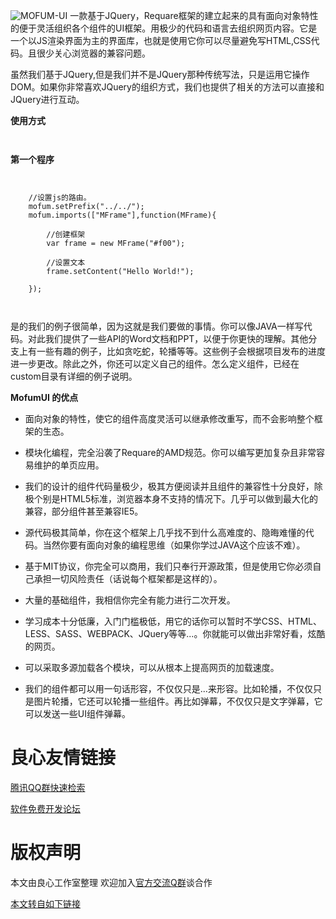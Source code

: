 ![MOFUM-UI](https://gitee.com/uploads/images/2018/0514/113955_2be0af3f_1183052.png "MofumUI设计.png")
一款基于JQuery，Requare框架的建立起来的具有面向对象特性的便于灵活组织各个组件的UI框架。用极少的代码和语言去组织网页内容。它是一个以JS渲染界面为主的界面库，也就是使用它你可以尽量避免写HTML,CSS代码。且很少关心浏览器的兼容问题。

虽然我们基于JQuery,但是我们并不是JQuery那种传统写法，只是运用它操作DOM。如果你非常喜欢JQuery的组织方式，我们也提供了相关的方法可以直接和JQuery进行互动。


 **使用方式** 

```
  
```

 **第一个程序** 

```
 
			
	//设置js的路由。
	mofum.setPrefix("../../");
	mofum.imports(["MFrame"],function(MFrame){
		
		//创建框架
		var frame = new MFrame("#f00");
		
		//设置文本
		frame.setContent("Hello World!");
		
	});
	
 
```

是的我们的例子很简单，因为这就是我们要做的事情。你可以像JAVA一样写代码。对此我们提供了一些API的Word文档和PPT，以便于你更快的理解。其他分支上有一些有趣的例子，比如贪吃蛇，轮播等等。这些例子会根据项目发布的进度进一步更改。除此之外，你还可以定义自己的组件。怎么定义组件，已经在custom目录有详细的例子说明。


 **MofumUI 的优点** 
 
- 面向对象的特性，使它的组件高度灵活可以继承修改重写，而不会影响整个框架的生态。

- 模块化编程，完全沿袭了Requare的AMD规范。你可以编写更加复杂且非常容易维护的单页应用。

- 我们的设计的组件代码量极少，极其方便阅读并且组件的兼容性十分良好，除极个别是HTML5标准，浏览器本身不支持的情况下。几乎可以做到最大化的兼容，部分组件甚至兼容IE5。

- 源代码极其简单，你在这个框架上几乎找不到什么高难度的、隐晦难懂的代码。当然你要有面向对象的编程思维（如果你学过JAVA这个应该不难）。

- 基于MIT协议，你完全可以商用，我们只奉行开源政策，但是使用它你必须自己承担一切风险责任（话说每个框架都是这样的）。

- 大量的基础组件，我相信你完全有能力进行二次开发。

- 学习成本十分低廉，入门门槛极低，用它的话你可以暂时不学CSS、HTML、LESS、SASS、WEBPACK、JQuery等等...。你就能可以做出非常好看，炫酷的网页。

- 可以采取多源加载各个模块，可以从根本上提高网页的加载速度。

- 我们的组件都可以用一句话形容，不仅仅只是...来形容。比如轮播，不仅仅只是图片轮播，它还可以轮播一些组件。再比如弹幕，不仅仅只是文字弹幕，它可以发送一些UI组件弹幕。







 # 良心友情链接

[腾讯QQ群快速检索](http://u.720life.cn/s/8cf73f7c)

[软件免费开发论坛](http://u.720life.cn/s/bbb01dc0)

# 版权声明 

本文由良心工作室整理 欢迎加入[官方交流Q群](https://u.720life.cn/s/f2316816)谈合作

[本文转自如下链接](http://u.720life.cn/g/2e71d0f0a5c601172267ba20d3a43c6eedddd1291e22816a90751759f48bad0a9dd157217e81368d337e1385162f882e2ce7ecca3366f98d8336c86440ff75b1)